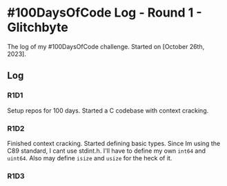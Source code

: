 # #100DaysOfCode Log - Round 1 - Glitchbyte

The log of my #100DaysOfCode challenge. Started on [October 26th, 2023].

## Log

### R1D1 
Setup repos for 100 days. Started a C codebase with context cracking.

### R1D2
Finished context cracking. Started defining basic types. Since Im using the C89 standard, I cant use stdint.h.
I'll have to define my own `int64` and `uint64`. Also may define `isize` and `usize` for the heck of it.

### R1D3
